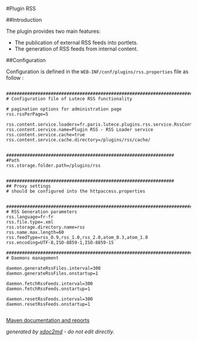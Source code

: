
#Plugin RSS

##Introduction

The plugin provides two main features:
 
* The publication of external RSS feeds into portlets.
* The generation of RSS feeds from internal content.


##Configuration

Configuration is defined in the `WEB-INF/conf/plugins/rss.properties` file as follow :

```

################################################################################
# Configuration file of Lutece RSS functionality

# pagination options for administration page
rss.rssPerPage=5

rss.content.service.loaders=fr.paris.lutece.plugins.rss.service.RssContentLoader
rss.content.service.name=Plugin RSS - RSS Loader service
rss.content.service.cache=true
rss.content.service.cache.directory=/plugins/rss/cache/


################################################################
#Path 
rss.storage.folder.path=/plugins/rss


################################################################
## Proxy settings
# should be configured into the httpaccess.properties


################################################################################
# RSS Generation parameters
rss.language=fr-fr
rss.file.type=.xml
rss.storage.directory.name=rss
rss.name.max.length=60
rss.feedType=rss_0.9,rss_1.0,rss_2.0,atom_0.3,atom_1.0
rss.encoding=UTF-8,ISO-8859-1,ISO-8859-15

################################################################################
# Daemons management

daemon.generateRssFiles.interval=300
daemon.generateRssFiles.onstartup=1

daemon.fetchRssFeeds.interval=300
daemon.fetchRssFeeds.onstartup=1

daemon.resetRssFeeds.interval=300
daemon.resetRssFeeds.onstartup=1
                    
```


[Maven documentation and reports](http://dev.lutece.paris.fr/plugins/plugin-rss/)



 *generated by [xdoc2md](https://github.com/lutece-platform/tools-maven-xdoc2md-plugin) - do not edit directly.*